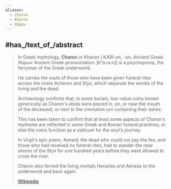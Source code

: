 ```yaml
---
aliases:
  - Charon
  - Kharon
  - Χάρων
---
```



## #has_/text_of_/abstract 

> In Greek mythology, **Charon** or Kharon (  KAIR-on, -⁠ən; Ancient Greek: Χάρων 
> Ancient Greek pronunciation: [kʰá.rɔːn]) is a psychopomp, 
> the ferryman of the Greek underworld. 
> 
> He carries the souls of those who have been given funeral rites 
> across the rivers Acheron and Styx, which separate the worlds of the living and the dead. 
> 
> Archaeology confirms that, in some burials, 
> low-value coins known generically as Charon's obols 
> were placed in, on, or near the mouth of the deceased, 
> or next to the cremation urn containing their ashes. 
> 
> This has been taken to confirm that at least some aspects of Charon's mytheme 
> are reflected in some Greek and Roman funeral practices, 
> or else the coins function as a viaticum for the soul's journey. 
> 
> In Virgil's epic poem, Aeneid, the dead who could not pay the fee, 
> and those who had received no funeral rites, 
> had to wander the near shores of the Styx for one hundred years 
> before they were allowed to cross the river. 
> 
> Charon also ferried the living mortals Heracles and Aeneas to the underworld and back again.
>
> [Wikipedia](https://en.wikipedia.org/wiki/Charon) 

